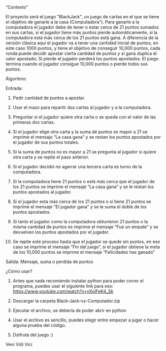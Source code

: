 "Contexto"

El proyecto será el juego "BlackJack", un juego de cartas en el que se tiene el objetivo de ganarle a la casa (Computadora"). Para ganarle a la computadora el jugador debe de tener o estar cerca de 21 puntos sumados en sus cartas, si el jugador tiene más puntos pierde automáticamente, si la computadora está más cerca de los 21 puntos está gana. A diferencia de la versión clásica aquí el jugador va a tener una cantidad inicial de puntos, en este caso 1000 puntos, y tiene el objetivo de conseguir 10,000 puntos, cada ronda puede decidir apostar cierta cantidad de puntos y si gana duplica el valor apostado; Si pierde el jugador perderá los puntos apostados. El juego termina cuando el jugador consigue 10,000 puntos o pierde todos sus puntos.

Álgoritmo:

Entrada: 

1.	Pedir cantidad de puntos a apostar.
   
2.	Usar el mazo para repartir dos cartas al jugador y a la computadora.
   
3.	Preguntar si el jugador quiere otra carta o se queda con el valor de las primeras dos cartas.
   
4.	Si el jugador elige otra carta y la suma de puntos es mayor a 21 se imprime el mensaje “La casa gana” y se restan los puntos apostados por el jugador de sus puntos totales.
   
5.	Si la suma de puntos no es mayor a 21 se pregunta al jugador si quiere otra carta y se repite el paso anterior.

6.	Si el jugador decidió no agarrar una tercera carta es turno de la computadora.

7.	Si la computadora tiene 21 puntos o está más cerca que el jugador de los 21 puntos se imprime el mensaje “La casa gana” y se le restan los puntos apostados al jugador.

8.	Si el jugador esta más cerca de los 21 puntos o si tiene 21 puntos se imprime el mensaje “El jugador gana” y se le suma el doble de los puntos apostados.

9.	Si tanto el jugador como la computadora obtuvieron 21 puntos o la misma cantidad de puntos se imprime el mensaje “Fue un empate” y se devuelven los puntos apostados por el jugador.

10.	Se repite este proceso hasta que el jugador se quede sin puntos, en ese caso se imprime el mensaje “Fin del juego”, si el jugador obtiene la meta de los 10,000 puntos se imprime el mensaje “Felicidades has ganado”

Salida: Mensaje, suma o perdida de puntos

¿Cómo usar?

1. Antes que nada recomiendo instalar python para poder correr el programa, puedes usar el siguiente link para eso: https://www.youtube.com/watch?v=yXoiFeK4_Sk

2. Descargar la carpeta Black-Jack-vs-Computador.zip

3. Ejecutar el archivo, se debería de poder abrir en python

4. Usar el archivo es sencillo, puedes elegir entre empezar a jugar o hacer alguna prueba del código.

5. Dsifruta del juego :)



Veni Vidi Vici
